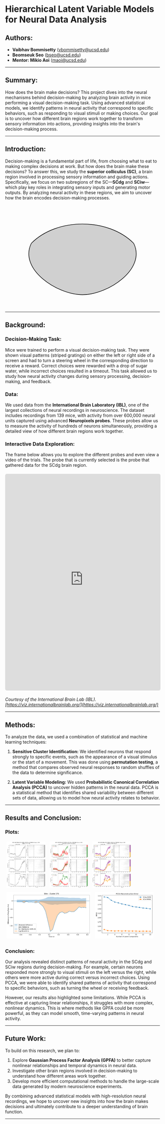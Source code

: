 # Hierarchical Latent Variable Models for Neural Data Analysis

## Authors:
- **Vaibhav Bommisetty** (vbommisetty@ucsd.edu)  
- **Beomseuk Seo** (bseo@ucsd.edu)  
- **Mentor: Mikio Aoi** (maoi@ucsd.edu)  

---

## Summary:
How does the brain make decisions? This project dives into the neural mechanisms behind decision-making by analyzing brain activity in mice performing a visual decision-making task. Using advanced statistical models, we identify patterns in neural activity that correspond to specific behaviors, such as responding to visual stimuli or making choices. Our goal is to uncover how different brain regions work together to transform sensory information into actions, providing insights into the brain's decision-making process.

---

## Introduction:
Decision-making is a fundamental part of life, from choosing what to eat to making complex decisions at work. But how does the brain make these decisions? To answer this, we study the **superior colliculus (SC)**, a brain region involved in processing sensory information and guiding actions. Specifically, we focus on two subregions of the SC—**SCdg** and **SCiw**—which play key roles in integrating sensory inputs and generating motor outputs. By analyzing neural activity in these regions, we aim to uncover how the brain encodes decision-making processes.

<style>
  .brain-map {
    max-width: 500px;
    display: block;
    margin: auto;
  }
  .region {
    fill-opacity: 0.7;
    cursor: pointer;
    transition: fill-opacity 0.2s ease-in-out;
  }
  .region:hover {
    fill-opacity: 1;
  }
  .tooltip {
    position: absolute;
    background: white;
    padding: 5px;
    border: 1px solid black;
    display: none;
    font-size: 14px;
  }
</style>

<div id="tooltip" class="tooltip"></div>

<svg class="brain-map" viewBox="0 0 600 400">
  <!-- Background brain shape -->
  <path d="M100,150 C200,50 400,50 500,150 C550,250 400,350 300,350 C200,350 50,250 100,150"
    fill="#d0d0d0" stroke="black" stroke-width="2"></path>

  <!-- Superior Colliculus Full Structure -->
  <ellipse cx="300" cy="200" rx="120" ry="50" fill="gray" stroke="black" stroke-width="1.5"></ellipse>

  <!-- Superior Colliculus Deep Gray Layer (SCdg) - More anatomically detailed -->
  <path class="region" d="M230,190 C250,170 350,170 370,190 C350,210 250,210 230,190"
    fill="blue" data-name="Superior Colliculus Deep Gray Layer (SCdg)"></path>

  <!-- Superior Colliculus Intermediate White Layer (SCiw) -->
  <path class="region" d="M235,210 C255,190 345,190 365,210 C345,230 255,230 235,210"
    fill="yellow" data-name="Superior Colliculus Intermediate White Layer (SCiw)"></path>
</svg>

<script>
  const tooltip = document.getElementById("tooltip");

  document.querySelectorAll(".region").forEach(region => {
    region.addEventListener("mouseenter", (e) => {
      tooltip.innerText = e.target.dataset.name;
      tooltip.style.display = "block";
    });

    region.addEventListener("mousemove", (e) => {
      tooltip.style.left = e.pageX + 10 + "px";
      tooltip.style.top = e.pageY + 10 + "px";
    });

    region.addEventListener("mouseleave", () => {
      tooltip.style.display = "none";
    });
  });
</script>

---

## Background:

### Decision-Making Task:
Mice were trained to perform a visual decision-making task. They were shown visual patterns (striped gratings) on either the left or right side of a screen and had to turn a steering wheel in the corresponding direction to receive a reward. Correct choices were rewarded with a drop of sugar water, while incorrect choices resulted in a timeout. This task allowed us to study how neural activity changes during sensory processing, decision-making, and feedback.

### Data:
We used data from the **International Brain Laboratory (IBL)**, one of the largest collections of neural recordings in neuroscience. The dataset includes recordings from 139 mice, with activity from over 600,000 neural units captured using advanced **Neuropixels probes**. These probes allow us to measure the activity of hundreds of neurons simultaneously, providing a detailed view of how different brain regions work together.

### Interactive Data Exploration:
The frame below allows you to explore the different probes and even view a video of the trials. The probe that is currently selected is the probe that gathered data for the SCdg brain region.

<div style="width: 100%; height: 700px; border: 1px solid #ddd; border-radius: 5px; overflow: hidden; margin: 20px 0;">
    <iframe 
        src="https://viz.internationalbrainlab.org/app?dset=bwm&pid=069c2674-80b0-44b4-a3d9-28337512967f&tid=0&cid=-1&qc=0&spikesorting=ss_original" 
        style="width: 100%; height: 100%; border: none;"
        allow="accelerometer; autoplay; clipboard-write; encrypted-media; gyroscope" 
        allowfullscreen>
    </iframe>
</div>

*Courtesy of the International Brain Lab (IBL). [https://viz.internationalbrainlab.org/](https://viz.internationalbrainlab.org/)*

---

## Methods:
To analyze the data, we used a combination of statistical and machine learning techniques:

1. **Sensitive Cluster Identification:** We identified neurons that respond strongly to specific events, such as the appearance of a visual stimulus or the start of a movement. This was done using **permutation testing**, a method that compares observed neural responses to random shuffles of the data to determine significance.

2. **Latent Variable Modeling:** We used **Probabilistic Canonical Correlation Analysis (PCCA)** to uncover hidden patterns in the neural data. PCCA is a statistical method that identifies shared variability between different sets of data, allowing us to model how neural activity relates to behavior.
---

## Results and Conclusion:

### Plots:
<style>
  .gallery img {
    height: 150px;
    margin: 5px;
    cursor: pointer;
    transition: transform 0.2s;
  }
  .gallery img:hover {
    transform: scale(1.1);
  }
  .modal {
    display: none;
    position: fixed;
    z-index: 999;
    left: 0;
    top: 0;
    width: 100%;
    height: 100%;
    background-color: rgba(0,0,0,0.8);
  }
  .modal img {
    display: block;
    max-width: 80%;
    max-height: 80%;
    margin: auto;
    position: absolute;
    top: 50%;
    left: 50%;
    transform: translate(-50%, -50%);
  }
  .modal-close {
    position: absolute;
    top: 15px;
    right: 25px;
    font-size: 30px;
    color: white;
    cursor: pointer;
  }
</style>

<div class="gallery">
  <img src="results/PID_3675290c-8134-4598-b924-83edb7940269_Cluster_328_all.png" onclick="openModal(this.src)">
  <img src="results/PID_3675290c-8134-4598-b924-83edb7940269_Cluster_328_correct-incorrect.png" onclick="openModal(this.src)">
  <img src="results/PID_3675290c-8134-4598-b924-83edb7940269_Cluster_328_left-right.png" onclick="openModal(this.src)">
  <img src="results/Stim - Cluster 270.png" onclick="openModal(this.src)">
  <img src="results/PCCA Reconstruction Error.png" onclick="openModal(this.src)">
</div>

<div id="modal" class="modal" onclick="closeModal()">
  <span class="modal-close">&times;</span>
  <img id="modal-image">
</div>

<script>
  function openModal(src) {
    document.getElementById("modal").style.display = "block";
    document.getElementById("modal-image").src = src;
  }
  function closeModal() {
    document.getElementById("modal").style.display = "none";
  }
</script>
### Conclusion:
Our analysis revealed distinct patterns of neural activity in the SCdg and SCiw regions during decision-making. For example, certain neurons responded more strongly to visual stimuli on the left versus the right, while others were more active during correct versus incorrect choices. Using PCCA, we were able to identify shared patterns of activity that correspond to specific behaviors, such as turning the wheel or receiving feedback.

However, our results also highlighted some limitations. While PCCA is effective at capturing linear relationships, it struggles with more complex, nonlinear dynamics. This is where methods like GPFA could be more powerful, as they can model smooth, time-varying patterns in neural activity.

---

## Future Work:
To build on this research, we plan to:
1. Explore **Gaussian Process Factor Analysis (GPFA)** to better capture nonlinear relationships and temporal dynamics in neural data.
2. Investigate other brain regions involved in decision-making to understand how different areas work together.
3. Develop more efficient computational methods to handle the large-scale data generated by modern neuroscience experiments.

By combining advanced statistical models with high-resolution neural recordings, we hope to uncover new insights into how the brain makes decisions and ultimately contribute to a deeper understanding of brain function.

---
